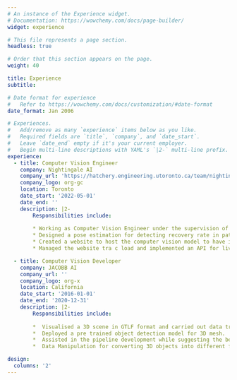 ```yaml
---
# An instance of the Experience widget.
# Documentation: https://wowchemy.com/docs/page-builder/
widget: experience

# This file represents a page section.
headless: true

# Order that this section appears on the page.
weight: 40

title: Experience
subtitle:

# Date format for experience
#   Refer to https://wowchemy.com/docs/customization/#date-format
date_format: Jan 2006

# Experiences.
#   Add/remove as many `experience` items below as you like.
#   Required fields are `title`, `company`, and `date_start`.
#   Leave `date_end` empty if it's your current employer.
#   Begin multi-line descriptions with YAML's `|2-` multi-line prefix.
experience:
  - title: Computer Vision Engineer
    company: Nightingale AI
    company_url: 'https://hatchery.engineering.utoronto.ca/team/nightingaleai/'
    company_logo: org-gc
    location: Toronto
    date_start: '2022-05-01'
    date_end: ''
    description: |2-
        Responsibilities include:
        
        * Working as Computer Vision Engineer under the supervision of Dr. Charlene Chu. 
        * Designed a pose estimation for detecting recovery rate in patients.
        * Created a website to host the computer vision model to have inference on images and videos.
        * Managed the website tra c load and implemented an API for live camera inference.

  - title: Computer Vision Developer
    company: JACOBB AI
    company_url: ''
    company_logo: org-x
    location: California
    date_start: '2016-01-01'
    date_end: '2020-12-31'
    description: |2-
        Responsibilities include:
        
        *  Visualised a 3D scene in GTLF format and carried out data transformation.
        *  Deployed a pre trained object detection model for 3D mesh. 
        *  Assisted in the pipeline development while suggesting the best way to carry out mesh completion in a 3D scene.
        *  Data Manipulation for converting 3D objects into different formats like .obj, .glp format.

design:
  columns: '2'
---
```

